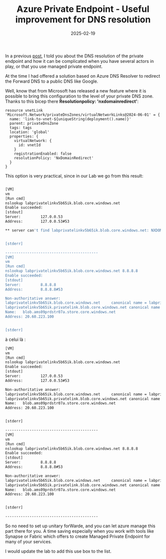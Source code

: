 ﻿---
layout: post
title: Azure Private Endpoint - Useful improvement for DNS resolution
date: 2025-02-19
categories: [ "Azure", "Network", "Private Endpoint" ]
comments_id: 50 
---

In a previous [post](https://woivre.com/blog/2023/11/azure-policy-api-version-hell), I told you about the DNS resolution of the private endpoint and how it can be complicated when you have several actors in play, or that you use managed private endpoint.

 At the time I had offered a solution based on Azure DNS Resolver to redirect the Forward DNS to a public DNS like Google.

 Well, know that from Microsoft has released a new feature where it is possible to bring this configuration to the level of your private DNS zone. Thanks to this bicep there __Resolutionpolicy: 'nxdomainredirect'__:

```bicep
resource vnetLink 'Microsoft.Network/privateDnsZones/virtualNetworkLinks@2024-06-01' = {
  name: 'link-to-vnet-${uniqueString(deployment().name)}'
  parent: privateDnsZone
  tags: tags
  location: 'global'
  properties: {
    virtualNetwork: {
      id: vnetId
    }
    registrationEnabled: false
    resolutionPolicy: 'NxDomainRedirect'
  }
}
```

This option is very practical, since in our Lab we go from this result:

```bash

[VM]
vm
[Run cmd]
nslookup labprivatelinkv5b65ik.blob.core.windows.net
Enable succeeded:
[stdout]
Server:         127.0.0.53
Address:        127.0.0.53#53

** server can't find labprivatelinkv5b65ik.blob.core.windows.net: NXDOMAIN


[stderr]

------------------------------------------
[VM]
vm
[Run cmd]
nslookup labprivatelinkv5b65ik.blob.core.windows.net 8.8.8.8
Enable succeeded:
[stdout]
Server:         8.8.8.8
Address:        8.8.8.8#53

Non-authoritative answer:
labprivatelinkv5b65ik.blob.core.windows.net     canonical name = labprivatelinkv5b65ik.privatelink.blob.core.windows.net.
labprivatelinkv5b65ik.privatelink.blob.core.windows.net canonical name = blob.ams09prdstr07a.store.core.windows.net.
Name:   blob.ams09prdstr07a.store.core.windows.net
Address: 20.60.223.100


[stderr]
```

à celui là :

```bash
[VM]
vm
[Run cmd]
nslookup labprivatelinkv5b65ik.blob.core.windows.net
Enable succeeded:
[stdout]
Server:         127.0.0.53
Address:        127.0.0.53#53

Non-authoritative answer:
labprivatelinkv5b65ik.blob.core.windows.net     canonical name = labprivatelinkv5b65ik.privatelink.blob.core.windows.net.
labprivatelinkv5b65ik.privatelink.blob.core.windows.net canonical name = blob.ams09prdstr07a.store.core.windows.net.
Name:   blob.ams09prdstr07a.store.core.windows.net
Address: 20.60.223.100


[stderr]

------------------------------------------
[VM]
vm
[Run cmd]
nslookup labprivatelinkv5b65ik.blob.core.windows.net 8.8.8.8
Enable succeeded:
[stdout]
Server:         8.8.8.8
Address:        8.8.8.8#53

Non-authoritative answer:
labprivatelinkv5b65ik.blob.core.windows.net     canonical name = labprivatelinkv5b65ik.privatelink.blob.core.windows.net.
labprivatelinkv5b65ik.privatelink.blob.core.windows.net canonical name = blob.ams09prdstr07a.store.core.windows.net.
Name:   blob.ams09prdstr07a.store.core.windows.net
Address: 20.60.223.100


[stderr]

------------------------------------------
```

So no need to set up unitary forWarde, and you can let azure manage this part there for you. A time saving especially when you work with tools like Synapse or Fabric which offers to create Managed Private Endpoint for many of your services.

I would update the lab to add this use box to the list.
